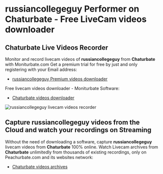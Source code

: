 # russiancollegeguy Performer on Chaturbate - Free LiveCam videos downloader

## Chaturbate Live Videos Recorder

Monitor and record livecam videos of **russiancollegeguy** from **Chaturbate** with Moniturbate.com
Get a premium trial for free by just and only registering with your Email address:
* [russiancollegeguy Premium videos downloader](https://moniturbate.com/request-demo-licence-key.html)

Free livecam videos downloader - Moniturbate Software:
* [Chaturbate videos downloader](https://moniturbate.com/moniturbate-download-software.html)

![russiancollegeguy livecam videos recorder](https://peachurnet.com/templates/moniturbate-software.png)


## Capture russiancollegeguy videos from the Cloud and watch your recordings on Streaming

Without the need of downloading a software, capture **russiancollegeguy** livecam videos from **Chaturbate** 100% online.
Watch Livecam archives from **Chaturbate** unlimitedly from thousands of existing recordings, only on Peachurbate.com and its websites network:
* [Chaturbate videos archives](https://peachurnet.com/)